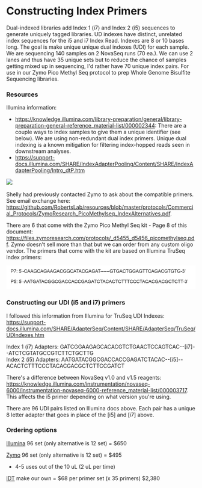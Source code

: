 # Constructing Index Primers 

Dual-indexed libraries add Index 1 (i7) and Index 2 (i5) sequences to generate uniquely tagged libraries. UD indexes have distinct, unrelated index sequences for the i5 and i7 Index Read. Indexes are 8 or 10 bases long. The goal is make unique unique dual indexes (UDI) for each sample. We are sequencing 140 samples on 2 NovaSeq runs (70 ea.). We can use 2 lanes and thus have 35 unique sets but to reduce the chance of samples getting mixed up in sequencing, I'd rather have 70 unique index pairs. For use in our Zymo Pico Methyl Seq protocol to prep Whole Genome Bisulfite Sequencing libraries. 

### Resources 

Illumina information: 
- https://knowledge.illumina.com/library-preparation/general/library-preparation-general-reference_material-list/000002344: There are a couple ways to index samples to give them a unique identifier (see below). We are using non-redundant dual index primers. Unique dual indexing is a known mitigation for filtering index-hopped reads seen in downstream analyses.   
- https://support-docs.illumina.com/SHARE/IndexAdapterPooling/Content/SHARE/IndexAdapterPooling/Intro_dtP.htm 

![](https://298777846-files.gitbook.io/~/files/v0/b/gitbook-x-prod.appspot.com/o/spaces%2FGM9W2DuBTgEXv1ClCm8H%2Fuploads%2Fgit-blob-00b3b29c9f0da2e89fea3792fae389344e364f25%2Fimage1.png?alt=media)

Shelly had previously contacted Zymo to ask about the compatible primers. See email exchange here: https://github.com/RobertsLab/resources/blob/master/protocols/Commercial_Protocols/ZymoResearch_PicoMethylseq_IndexAlternatives.pdf. 

There are 6 that come with the Zymo Pico Methyl Seq kit - Page 8 of this document: https://files.zymoresearch.com/protocols/_d5455_d5456_picomethylseq.pdf. Zymo doesn't sell more than that but we can order from any custom oligo vendor. The primers that come with the kit are based on Illumina TruSeq index primers:

![](https://github.com/emmastrand/GMGI_Notebook/blob/main/images/UDI%20oligo%20index%20primers.png?raw=true)

### Constructing our UDI (i5 and i7) primers 

I followed this information from Illumina for TruSeq UDI Indexes: https://support-docs.illumina.com/SHARE/AdapterSeq/Content/SHARE/AdapterSeq/TruSeq/UDIndexes.htm 

Index 1 (i7) Adapters: GATCGGAAGAGCACACGTCTGAACTCCAGTCAC--[i7]--ATCTCGTATGCCGTCTTCTGCTTG  
Index 2 (i5) Adapters: AATGATACGGCGACCACCGAGATCTACAC--[i5]--ACACTCTTTCCCTACACGACGCTCTTCCGATCT  

There's a difference between NovaSeq v1.0 and v1.5 reagents: https://knowledge.illumina.com/instrumentation/novaseq-6000/instrumentation-novaseq-6000-reference_material-list/000003717. This affects the i5 primer depending on what version you're using. 

There are 96 UDI pairs listed on Illumina docs above. Each pair has a unique 8 letter adapter that goes in place of the [i5] and [i7] above. 

### Ordering options 

[Illumina](https://emea.illumina.com/products/by-type/sequencing-kits/library-prep-kits/truseq-dna-pcr-free.html) 96 set (only alternative is 12 set) = $650  

[Zymo](https://www.zymoresearch.com/products/zymo-seq-udi-primer-sets) 96 set (only alternative is 12 set) = $495  
- 4-5 uses out of the 10 uL (2 uL per time)  

[IDT](https://www.idtdna.com/pages/products/next-generation-sequencing/workflow/xgen-ngs-library-preparation/ngs-adapters-indexing-primers) make our own = $68 per primer set (x 35 primers) $2,380  
